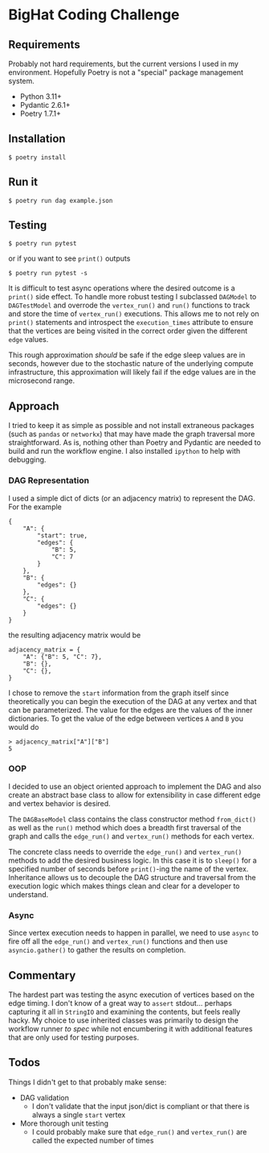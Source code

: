 # BigHat Coding Challenge

## Requirements

Probably not hard requirements, but the current versions I used in my environment. Hopefully Poetry is not a "special" package management system.

- Python 3.11+
- Pydantic 2.6.1+
- Poetry 1.7.1+

## Installation

```
$ poetry install
```

## Run it

```
$ poetry run dag example.json
```

## Testing

```
$ poetry run pytest
```

or if you want to see `print()` outputs

```
$ poetry run pytest -s
```

It is difficult to test async operations where the desired outcome is a `print()` side effect. To handle more robust
testing I subclassed `DAGModel` to `DAGTestModel` and overrode the `vertex_run()` and `run()` functions to track and
store the time of `vertex_run()` executions. This allows me to not rely on `print()` statements and introspect the
`execution_times` attribute to ensure that the vertices are being visited in the correct order given the different
`edge` values.

This rough approximation _should_ be safe if the edge sleep values are in seconds, however due to the stochastic nature
of the underlying compute infrastructure, this approximation will likely fail if the edge values are in the microsecond range.

## Approach

I tried to keep it as simple as possible and not install extraneous packages (such as `pandas` or `networkx`) that may
have made the graph traversal more straightforward. As is, nothing other than Poetry and Pydantic are needed to build
and run the workflow engine. I also installed `ipython` to help with debugging.

### DAG Representation

I used a simple dict of dicts (or an adjacency matrix) to represent the DAG. For the example

```
{
    "A": {
        "start": true,
        "edges": {
            "B": 5,
            "C": 7
        }
    },
    "B": {
        "edges": {}
    },
    "C": {
        "edges": {}
    }
}
```

the resulting adjacency matrix would be

```
adjacency_matrix = {
    "A": {"B": 5, "C": 7},
    "B": {},
    "C": {},
}
```

I chose to remove the `start` information from the graph itself since theoretically you can begin the execution of
the DAG at any vertex and that can be parameterized. The value for the edges are the values of the inner dictionaries.
To get the value of the edge between vertices `A` and `B` you would do

```
> adjacency_matrix["A"]["B"]
5
```

### OOP

I decided to use an object oriented approach to implement the DAG and also create an abstract base class to allow
for extensibility in case different edge and vertex behavior is desired.

The `DAGBaseModel` class contains the class constructor method `from_dict()` as well as the `run()` method which
does a breadth first traversal of the graph and calls the `edge_run()` and `vertex_run()` methods for each vertex.

The concrete class needs to override the `edge_run()` and `vertex_run()` methods to add the desired business logic.
In this case it is to `sleep()` for a specified number of seconds before `print()`-ing the name of the vertex.
Inheritance allows us to decouple the DAG structure and traversal from the execution logic which makes things
clean and clear for a developer to understand.

### Async

Since vertex execution needs to happen in parallel, we need to use `async` to fire off all the `edge_run()` and
`vertex_run()` functions and then use `asyncio.gather()` to gather the results on completion.

## Commentary

The hardest part was testing the async execution of vertices based on the edge timing. I don't know of a great way
to `assert` stdout... perhaps capturing it all in `StringIO` and examining the contents, but feels really hacky. My
choice to use inherited classes was primarily to design the workflow runner _to spec_ while not encumbering it with
additional features that are only used for testing purposes.

## Todos

Things I didn't get to that probably make sense:

- DAG validation
  - I don't validate that the input json/dict is compliant or that there is always a single `start` vertex
- More thorough unit testing
  - I could probably make sure that `edge_run()` and `vertex_run()` are called the expected number of times
